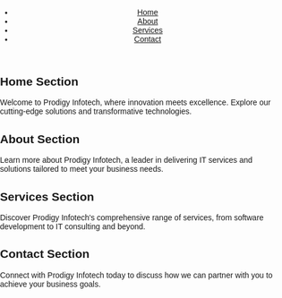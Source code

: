 <!DOCTYPE html>
<html lang="en">
<head>
<meta charset="UTF-8">
<meta name="viewport" content="width=device-width, initial-scale=1.0">
<title>Interactive Navigation Menu</title>
<style>
  /* General Styles */
  body {
    font-family: Arial, sans-serif;
    margin: 0;
    padding: 0;
  }

  header {
    position: fixed;
    top: 0;
    width: 100%;
    background-color: #ffffff; /* initial background color */
    box-shadow: 0 2px 5px rgba(0, 0, 0, 0.1);
    z-index: 1000;
    transition: background-color 0.3s ease;
  }

  #main-nav {
    display: flex;
    justify-content: center;
    align-items: center;
    height: 60px;
  }

  #main-nav ul {
    list-style-type: none;
    margin: 0;
    padding: 0;
  }

  #main-nav ul li {
    display: inline;
    margin: 0 15px;
  }

  #main-nav ul li a {
    text-decoration: none;
    color: #333333; /* initial font color */
    padding: 10px 15px;
    transition: color 0.3s ease, background-color 0.3s ease;
  }

  #main-nav ul li a:hover {
    color: #ffffff; /* font color on hover */
    background-color: #007bff; /* background color on hover */
    border-radius: 5px;
  }

  /* Sections */
  section {
    height: 100vh;
    display: flex;
    justify-content: center;
    align-items: center;
    text-align: center;
    padding: 20px;
  }

  section:nth-child(even) {
    background-color: #f0f0f0;
  }

  /* Scroll Active State */
  .scroll-active {
    background-color: #f8f9fa; /* change background color when scrolled */
  }
</style>
</head>
<body>
  <header>
    <nav id="main-nav">
      <ul>
        <li><a href="#home">Home</a></li>
        <li><a href="#about">About</a></li>
        <li><a href="#services">Services</a></li>
        <li><a href="#contact">Contact</a></li>
      </ul>
    </nav>
  </header>

  <section id="home">
    <h1>Home Section</h1>
    <p>Welcome to Prodigy Infotech, where innovation meets excellence. Explore our cutting-edge solutions and transformative technologies.</p>
  </section>

  <section id="about">
    <h1>About Section</h1>
    <p>Learn more about Prodigy Infotech, a leader in delivering IT services and solutions tailored to meet your business needs.</p>
  </section>

  <section id="services">
    <h1>Services Section</h1>
    <p>Discover Prodigy Infotech's comprehensive range of services, from software development to IT consulting and beyond.</p>
  </section>

  <section id="contact">
    <h1>Contact Section</h1>
    <p>Connect with Prodigy Infotech today to discuss how we can partner with you to achieve your business goals.</p>
  </section>

  <script>
    // JavaScript for changing header background color on scroll
    window.addEventListener('scroll', function() {
      var header = document.querySelector('header');
      header.classList.toggle('scroll-active', window.scrollY > 0);
    });
  </script>
</body>
</html>
